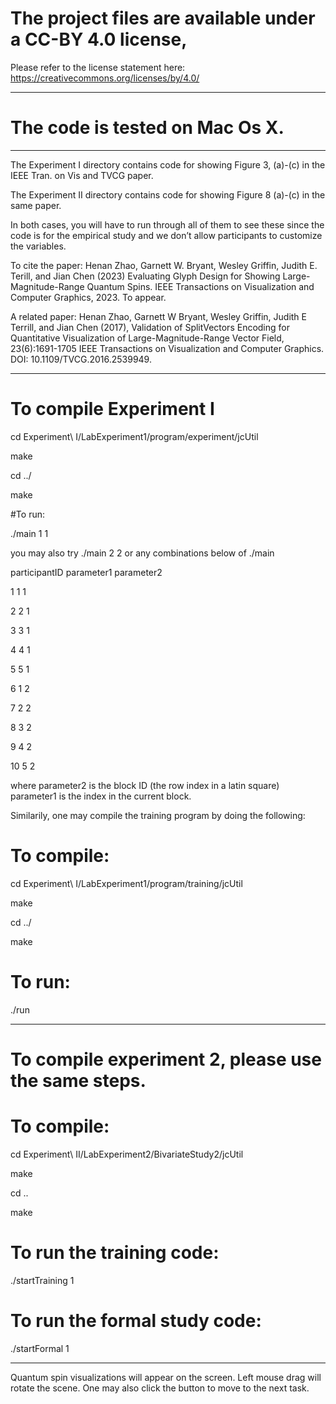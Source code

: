 
# The project files are available under a  CC-BY 4.0 license,
Please refer to the license statement here:
https://creativecommons.org/licenses/by/4.0/

----------------------------------
# The code is tested on Mac Os X.
----------------------------------

The Experiment I directory contains code for showing Figure 3, (a)-(c) in the IEEE Tran. on Vis and TVCG paper. 

The Experiment II directory contains code for showing Figure 8 (a)-(c) in the same paper. 

In both cases, you will have to run through all of them to see these since the code is for the empirical study and we don’t allow participants to customize the variables.

To cite the paper:
Henan Zhao, Garnett W. Bryant, Wesley Griffin, Judith E. Terill, and Jian Chen (2023) Evaluating Glyph Design for Showing Large-Magnitude-Range Quantum Spins. IEEE Transactions on Visualization and Computer Graphics, 2023. To appear.


A related paper: 
Henan Zhao, Garnett W Bryant, Wesley Griffin, Judith E Terrill, and Jian Chen (2017), Validation of SplitVectors Encoding for Quantitative Visualization of Large-Magnitude-Range Vector Field, 23(6):1691-1705 IEEE Transactions on Visualization and Computer Graphics. 
DOI: 10.1109/TVCG.2016.2539949. 


-----------------------------------
# To compile Experiment I

cd Experiment\ I/LabExperiment1/program/experiment/jcUtil
  
  make
  
  cd ../
  
  make
  
#To run:

./main 1 1 
  
 you may also try ./main 2 2 or any combinations below of ./main <parameter1> <parameter2>
 
 participantID parameter1 parameter2 
  
  1          1          1               
  
  2          2          1               
  
  3          3          1               
  
  4          4          1               
  
  5          5          1               
  
  6          1          2               
  
  7          2          2               
  
  8          3          2               
  
  9          4          2               
  
  10         5          2               
 
where parameter2 is the block ID (the row index in a latin square)
parameter1 is the index in the current block.


Similarily, one may compile the training program by doing the following:

# To compile:
  
  cd Experiment\ I/LabExperiment1/program/training/jcUtil
  
  make 
  
  cd ../
  
  make
 
# To run: 
  
  ./run
  
----------------------------------
# To compile experiment 2, please use the same steps.

# To compile:
 
  cd Experiment\ II/LabExperiment2/BivariateStudy2/jcUtil
  
  make
  
  cd ..
  
  make
  
  
# To run the training code:
  
  ./startTraining 1

# To run the formal study code:
  
  ./startFormal 1 
   
----------------------------------

Quantum spin visualizations will appear on the screen. Left mouse drag will rotate the scene. One may also click the button to move to the next task.


  
  
